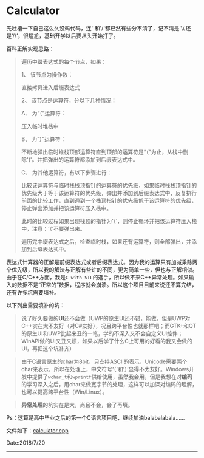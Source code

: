 # Calculator

先吐槽一下自己这么久没码代码，连'\'和'/'都已然有些分不清了，记不清是'\\\\'还是‘//’，很尴尬，基础开学以后要从头开始打了。

百科正解实现思路：

> 遍历中缀表达式的每个节点，如果：
>
> 1、 该节点为操作数：
>
> 直接拷贝进入后缀表达式
>
> 2、 该节点是运算符，分以下几种情况：
>
> A、 为“（”运算符：
>
> 压入临时堆栈中
>
> B、 为“）”运算符：
>
> 不断地弹出临时堆栈顶部运算符直到顶部的运算符是“（”为止，从栈中删除'('。并把弹出的运算符都添加到后缀表达式中。
>
> C、 为其他运算符，有以下步骤进行：
>
> 比较该运算符与临时栈栈顶指针的运算符的优先级，如果临时栈栈顶指针的优先级大于等于该运算符的优先级，弹出并添加到后缀表达式中，反复执行前面的比较工作，直到遇到一个栈顶指针的优先级低于该运算符的优先级，停止弹出添加并把该运算符压入栈中。
>
> 此时的比较过程如果出现栈顶的指针为‘（’，则停止循环并把该运算符压入栈中，注意：‘（’不要弹出来。
>
> 遍历完中缀表达式之后，检查临时栈，如果还有运算符，则全部弹出，并添加到后缀表达式中。

表达式计算器的正解是前缀表达式或者后缀表达式。因为我的运算只有加减乘除两个优先级，所以我的解法与正解有些许的不同，更为简单一些，但也与正解相似。由于在C/C++方面，我是```C with STL```的选手，所以做不来C++异常处理。如果输入的数据不是“正常的”数据，程序就会崩溃。所以这个项目目前来说还不算完结，还有许多坑需要填补。

以下列出需要填补的坑：

> 说了好久要做的**UI**还不会做（UWP的原生UI还不错，能做，但是UWP对C++实在太不友好（对C#友好），况且跨平台性也就那样吧；而GTK+和QT的原生UI和UWP比起来丑的一笔，学的不深入又不会自定义UI控件；WinAPI做的UI又丑又烦，如果以后学了什么C上可用的好看的我又会做的UI，再把这个坑补齐）

> 由于C语言原生的char为8bit，只支持ASCII的表示，Unicode需要两个char来表示，所以在处理上，中文符号‘（’和‘）’显得不太友好。Windows开发中提供了```wchar_t```和```wprintf```供给使用，虽然我会用，但是我想在对**编码**的学习深入之后，用char来做宽字节的处理，这样可以加深对编码的理解，也可以提高跨平台性（Win/Linux）。

> **异常处理**的坑实在是大，尚且不会，会了再填。

Ps：这算是高中毕业之后的第一个C语言项目吧，继续加油balabalabala……

文件如下：[calculator.cpp](Calculator/calculator.cpp)

Date:2018/7/20

------

